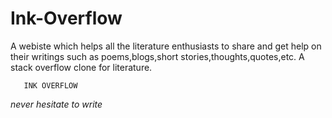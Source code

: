 # Ink-Overflow
A webiste which helps all the literature enthusiasts to share and get help on their writings such as poems,blogs,short stories,thoughts,quotes,etc. A stack overflow clone for literature.





       INK OVERFLOW
 _never hesitate to write_


